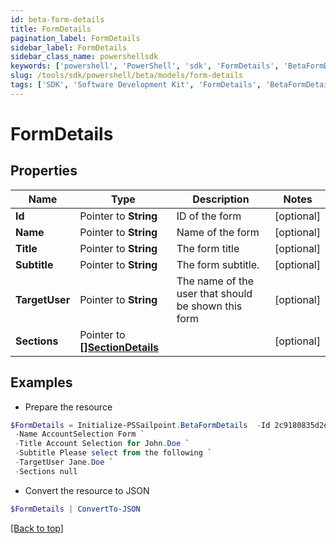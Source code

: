 ```yaml
---
id: beta-form-details
title: FormDetails
pagination_label: FormDetails
sidebar_label: FormDetails
sidebar_class_name: powershellsdk
keywords: ['powershell', 'PowerShell', 'sdk', 'FormDetails', 'BetaFormDetails'] 
slug: /tools/sdk/powershell/beta/models/form-details
tags: ['SDK', 'Software Development Kit', 'FormDetails', 'BetaFormDetails']
---
```



# FormDetails

## Properties

Name | Type | Description | Notes
------------ | ------------- | ------------- | -------------
**Id** |  Pointer to **String** | ID of the form | [optional] 
**Name** |  Pointer to **String** | Name of the form | [optional] 
**Title** |  Pointer to **String** | The form title | [optional] 
**Subtitle** |  Pointer to **String** | The form subtitle. | [optional] 
**TargetUser** |  Pointer to **String** | The name of the user that should be shown this form | [optional] 
**Sections** |  Pointer to [**[]SectionDetails**](section-details) |  | [optional] 

## Examples

- Prepare the resource
```powershell
$FormDetails = Initialize-PSSailpoint.BetaFormDetails  -Id 2c9180835d2e5168015d32f890ca1581 `
 -Name AccountSelection Form `
 -Title Account Selection for John.Doe `
 -Subtitle Please select from the following `
 -TargetUser Jane.Doe `
 -Sections null
```

- Convert the resource to JSON
```powershell
$FormDetails | ConvertTo-JSON
```


[[Back to top]](#) 


